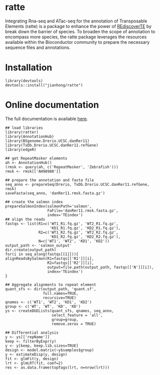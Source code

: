 # ratte
Integrating Rna-seq and ATac-seq for the annotation of Transposable Elements
(ratte) is a package to enhance the power of
[REdiscoverTE](https://github.com/ucsffrancislab/REdiscoverTE)
by break down the barrier of species. 
To broaden the scope of annotation to encompass more species, the ratte package 
leverages the resources available within the Bioconductor community to prepare
the necessary sequence files and annotations.

# Installation

```{r}
library(devtools)
devtools::install("jianhong/ratte")
```

# Online documentation

The full documentation is available [here](https:://jianhong.github.io/ratte).

```{r}
## load libraries
library(ratter)
library(AnnotationHub)
library(BSgenome.Drerio.UCSC.danRer11)
library(TxDb.Drerio.UCSC.danRer11.refGene)
library(edgeR)

## get RepeatMasker elements
ah <- AnnotationHub()
(rmsk <- query(ah, c('RepeatMasker', 'Zebrafish')))
rmsk <- rmsk[['AH98980']]

## prepare the annotation and fasta file
seq_anno <- prepareSeq(Drerio, TxDb.Drerio.UCSC.danRer11.refGene, rmsk)
saveFasta(seq_anno, 'danRer11.rmsk.fasta.gz')

## create the salmon index
prepareSalmonIndex(salmonPath='salmon',
                   FaFile='danRer11.rmsk.fasta.gz',
                   index='TEindex')
## align the reads
fastqs <- list(R1=c('WT1_R1.fq.gz', 'WT2_R1.fq.gz',
                    'KD1_R1.fq.gz', 'KD2_R1.fq.gz'),
               R2=c('WT1_R2.fq.gz', 'WT2_R2.fq.gz',
                    'KD1_R2.fq.gz', 'KD2_R2.fq.gz'),
               N=c('WT1', 'WT2', 'KD1', 'KD2'))
output_path <- 'salmon_output'
dir.create(output_path)
for(i in seq_along(fastqs[[1]])){
alignReadsBySalmon(R1=fastqs[['R1']][i],
                   R2=fastqs[['R2']][i],
                   output=file.path(output_path, fastqs[['N']][i]),
                   index='TEindex')
}

## Aggregate alignments to repeat element
quant_sfs <- dir(output_path, 'quant.sf',
                 full.names=TRUE,
                 recursive=TRUE)
qnames <- c('WT1', 'WT2', 'KD1', 'KD2')
group <- c('WT', 'WT', 'KD', 'KD')
ys <- createDGELists(quant_sfs, qnames, seq_anno,
                     select_feature = 'all',
                     group=group,
                     remove.zeros = TRUE)

## Differential analysis
y <- ys[['repName']]
keep <- filterByExpr(y)
y <- y[keep, keep.lib.sizes=TRUE]
design <- model.matrix(~y$samples$group)
y <- estimateDisp(y, design)
fit <- glmFit(y, design)
lrt <- glmLRT(fit, coef=2)
res <- as.data.frame(topTags(lrt, n=nrow(lrt)))
```


